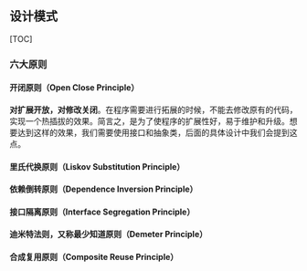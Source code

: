## 设计模式

[TOC]



### **六大原则**

#### 开闭原则（Open Close Principle）

​	 **对扩展开放，对修改关闭**。在程序需要进行拓展的时候，不能去修改原有的代码，实现一个热插拔的效果。简言之，是为了使程序的扩展性好，易于维护和升级。想要达到这样的效果，我们需要使用接口和抽象类，后面的具体设计中我们会提到这点。 

#### 里氏代换原则（Liskov Substitution Principle）

####  依赖倒转原则（Dependence Inversion Principle）

####  接口隔离原则（Interface Segregation Principle）

####  迪米特法则，又称最少知道原则（Demeter Principle）

####  合成复用原则（Composite Reuse Principle）